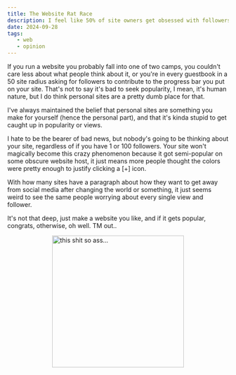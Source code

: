 ```yaml
---
title: The Website Rat Race
description: I feel like 50% of site owners get obsessed with followers immediately after making a website to "escape social media". This is just another article where I make fun of people. Good old fashioned pseudo-schizo pseudo-essays from yours truly.
date: 2024-09-28
tags: 
   - web
   - opinion
---
```


If you run a website you probably fall into one of two camps, you couldn't care less about what people think about it, or you're in every guestbook in a 50 site radius asking for followers to contribute to the progress bar you put on your site. That's not to say it's bad to seek popularity, I mean, it's human nature, but I do think personal sites are a pretty dumb place for that.

I've always maintained the belief that personal sites are something you make for yourself (hence the personal part), and that it's kinda stupid to get caught up in popularity or views.

 I hate to be the bearer of bad news, but nobody's going to be thinking about your site, regardless of if you have 1 or 100 followers. Your site won't magically become this crazy phenomenon because it got semi-popular on some obscure website host, it just means more people thought the colors were pretty enough to justify clicking a [+] icon.

 With how many sites have a paragraph about how they want to get away from social media after changing the world or something, it just seems weird to see the same people worrying about every single view and follower.

 It's not that deep, just make a website you like, and if it gets popular, congrats, otherwise, oh well. TM out..

 <img src="/img/shitsoass.png" alt="this shit so ass..." height=300px style="display: block; margin: 0 auto; padding-bottom: 10px"/>